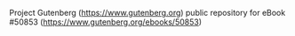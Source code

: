 Project Gutenberg (https://www.gutenberg.org) public repository for
eBook #50853 (https://www.gutenberg.org/ebooks/50853)
